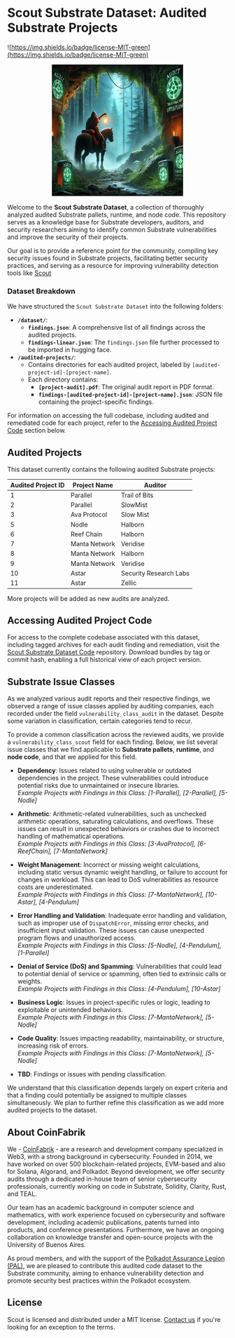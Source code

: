 # Scout Substrate Dataset: Audited Substrate Projects

![https://img.shields.io/badge/license-MIT-green](https://img.shields.io/badge/license-MIT-green)

<p align="center">
  <img src="./assets/scout-in-the-dark-cave-0.png" alt="Scout Entering the Cave of Audits" width="300" center />
</p>

Welcome to the **Scout Substrate Dataset**, a collection of thoroughly analyzed audited Substrate pallets, runtime, and node code. This repository serves as a knowledge base for Substrate developers, auditors, and security researchers aiming to identify common Substrate vulnerabilities and improve the security of their projects.

Our goal is to provide a reference point for the community, compiling key security issues found in Substrate projects, facilitating better security practices, and serving as a resource for improving vulnerability detection tools like [Scout](https://www.coinfabrik.com/products/scout/)

### Dataset Breakdown

We have structured the `Scout Substrate Dataset` into the following folders:

- **`/dataset/`**:
  - **`findings.json`**: A comprehensive list of all findings across the audited projects.
  - **`findings-linear.json`**: The `findings.json` file further processed to be imported in hugging face.
- **`/audited-projects/`**:
  - Contains directories for each audited project, labeled by `[audited-project-id]-[project-name]`.
  - Each directory contains:
    - **`[project-audit].pdf`**: The original audit report in PDF format.
    - **`findings-[audited-project-id]-[project-name].json`**: JSON file containing the project-specific findings.

For information on accessing the full codebase, including audited and remediated code for each project, refer to the [Accessing Audited Project Code](#accessing-audited-project-code) section below.

## Audited Projects

This dataset currently contains the following audited Substrate projects:

| Audited Project ID | Project Name  | Auditor                |
| ------------------ | ------------- | ---------------------- |
| 1                  | Parallel      | Trail of Bits          |
| 2                  | Parallel      | SlowMist               |
| 3                  | Ava Protocol  | Slow Mist              |
| 5                  | Nodle         | Halborn                |
| 6                  | Reef Chain    | Halborn                |
| 7                  | Manta Network | Veridise               |
| 8                  | Manta Network | Halborn                |
| 9                  | Manta Network | Veridise               |
| 10                 | Astar         | Security Research Labs |
| 11                 | Astar         | Zellic                 |

More projects will be added as new audits are analyzed.

## Accessing Audited Project Code

For access to the complete codebase associated with this dataset, including tagged archives for each audit finding and remediation, visit the [Scout Substrate Dataset Code](https://github.com/CoinFabrik/scout-substrate-dataset-code) repository. Download bundles by tag or commit hash, enabling a full historical view of each project version.

## Substrate Issue Classes

As we analyzed various audit reports and their respective findings, we observed a range of issue classes applied by auditing companies, each recorded under the field `vulnerability_class_audit` in the dataset. Despite some variation in classification, certain categories tend to recur.

To provide a common classification across the reviewed audits, we provide a `vulnerability_class_scout` field for each finding. Below, we list several issue classes that we find applicable to **Substrate pallets**, **runtime**, and **node code**, and that we applied for this field.

- **Dependency**: Issues related to using vulnerable or outdated dependencies in the project. These vulnerabilities could introduce potential risks due to unmaintained or insecure libraries.  
  _Example Projects with Findings in this Class: [1-Parallel], [2-Parallel], [5-Nodle]_

- **Arithmetic**: Arithmetic-related vulnerabilities, such as unchecked arithmetic operations, saturating calculations, and overflows. These issues can result in unexpected behaviors or crashes due to incorrect handling of mathematical operations.  
  _Example Projects with Findings in this Class: [3-AvaProtocol], [6-ReefChain], [7-MantaNetwork]_

- **Weight Management**: Incorrect or missing weight calculations, including static versus dynamic weight handling, or failure to account for changes in workload. This can lead to DoS vulnerabilities as resource costs are underestimated.  
  _Example Projects with Findings in this Class: [7-MantaNetwork], [10-Astar], [4-Pendulum]_

- **Error Handling and Validation**: Inadequate error handling and validation, such as improper use of `DispatchError`, missing error checks, and insufficient input validation. These issues can cause unexpected program flows and unauthorized access.  
  _Example Projects with Findings in this Class: [5-Nodle], [4-Pendulum], [1-Parallel]_

- **Denial of Service (DoS) and Spamming**: Vulnerabilities that could lead to potential denial of service or spamming, often tied to extrinsic calls or weights.  
  _Example Projects with Findings in this Class: [4-Pendulum], [10-Astar]_

- **Business Logic**: Issues in project-specific rules or logic, leading to exploitable or unintended behaviors.  
  _Example Projects with Findings in this Class: [7-MantaNetwork], [5-Nodle]_

- **Code Quality**: Issues impacting readability, maintainability, or structure, increasing risk of errors.  
  _Example Projects with Findings in this Class: [7-MantaNetwork], [5-Nodle]_

- **TBD**: Findings or issues with pending classification.

We understand that this classification depends largely on expert criteria and that a finding could potentially be assigned to multiple classes simultaneously. We plan to further refine this classification as we add more audited projects to the dataset.

## About CoinFabrik

We - [CoinFabrik](https://www.coinfabrik.com/) - are a research and development company specialized in Web3, with a strong background in cybersecurity. Founded in 2014, we have worked on over 500 blockchain-related projects, EVM-based and also for Solana, Algorand, and Polkadot. Beyond development, we offer security audits through a dedicated in-house team of senior cybersecurity professionals, currently working on code in Substrate, Solidity, Clarity, Rust, and TEAL.

Our team has an academic background in computer science and mathematics, with work experience focused on cybersecurity and software development, including academic publications, patents turned into products, and conference presentations. Furthermore, we have an ongoing collaboration on knowledge transfer and open-source projects with the University of Buenos Aires.

As proud members, and with the support of the [Polkadot Assurance Legion (PAL)](https://github.com/polkadot-assurance-legion/pal-docs), we are pleased to contribute this audited code dataset to the Substrate community, aiming to enhance vulnerability detection and promote security best practices within the Polkadot ecosystem.

## License

Scout is licensed and distributed under a MIT license. [Contact us](https://www.coinfabrik.com/) if you're looking for an exception to the terms.
